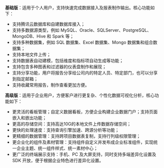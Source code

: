 **基础版**：适用于个人用户，支持快速完成数据接入及报表制作输出。核心功能如下：
- 支持腾讯云数据库和自建数据库接入；
- 支持多数据源类型，例如 MySQL、Oracle、SQLServer、PostgreSQL、MongoDB、Hive 和 Spark 等；
- 支持多种数据集，例如 SQL 数据集、Excel 数据集、Mongo 数据集和组合数据集；
- 支持本地文件上传；
- 支持数据表自动建模，包括维度和指标项自动生成等功能；
- 支持包含多种图表和过滤器的仪表盘制作和展现；
- 支持分享功能，用户将报告分享给公司内的特定人员、特定部门，也可以分享到指定邮箱；
- 支持收藏常用报告，制作查看更加方便。

**高级版**：适用于企业用户，方便客户进行更复杂、个性化数据可视化分析，核心功能如下：
- 更灵活的看板管理；自定义数据看板，方便企业构建企业数据门户；支持页面嵌入和嵌出功能；
- 更高的存储空间：支持高达10G的本地文件上传数据存储空间；
- 更快的处理速度：支持查询引擎加速、跨源分析等功能；
- 更精细的数据管理：支持跨项目数据表复制，支持行列级权限管理；
- 更企业化的组件及素材管理：支持组件自定义并发布成企业标准组件，实现统一企业主题、统一组件样式、统一素材中心；
- 更广泛的终端展示支持：手机、PC 及大屏支持，同时支持多端差异化设置及 SDK 开放，便于根据企业特色进行差异化设置。
